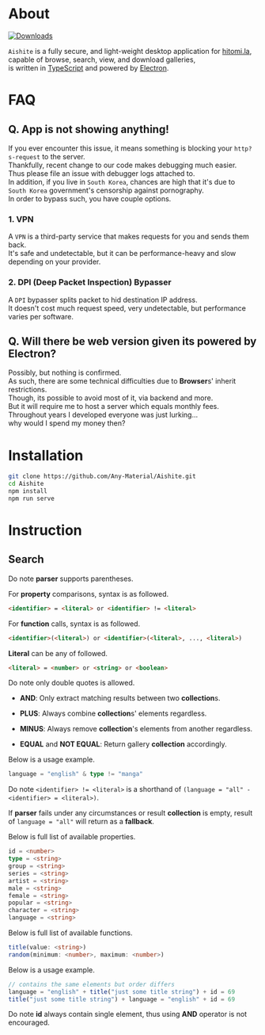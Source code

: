 # About


[comment]: [![Discord](https://discordapp.com/api/guilds/954812774956036097/widget.png?style=shield)](https://discord.gg/U8SRTpnwvg)
[![Downloads](https://img.shields.io/github/downloads/Any-Material/Aishite/total.svg)](https://github.com/Any-Material/Aishite/releases)


`Aishite` is a fully secure, and light-weight desktop application for [hitomi.la](https://hitomi.la),<br>
capable of browse, search, view, and download galleries,<br>
is written in [TypeScript](https://github.com/microsoft/TypeScript) and powered by [Electron](https://github.com/electron).<br>

# FAQ

## Q. **App** is not showing anything!

If you ever encounter this issue, it means something is blocking your `http?s-request` to the server.<br>
Thankfully, recent change to our code makes debugging much easier.<br>
Thus please file an issue with debugger logs attached to.<br>
In addition, if you live in `South Korea`, chances are high that it's due to<br>
`South Korea` government's censorship against pornography.<br>
In order to bypass such, you have couple options.<br>

### 1. **VPN**

A `VPN` is a third-party service that makes requests for you and sends them back.<br>
It's safe and undetectable, but it can be performance-heavy and slow depending on your provider.<br>

### 2. **DPI** (Deep Packet Inspection) **Bypasser**

A `DPI` bypasser splits packet to hid destination IP address.<br>
It doesn't cost much request speed, very undetectable, but performance varies per software.<br>

## Q. Will there be **web version** given its powered by Electron?

Possibly, but nothing is confirmed.<br>
As such, there are some technical difficulties due to **Browser**s' inherit restrictions.<br>
Though, its possible to avoid most of it, via backend and more.<br>
But it will require me to host a server which equals monthly fees.<br>
Throughout years I developed everyone was just lurking...<br>
why would I spend my money then?<br>

# Installation

```bash
git clone https://github.com/Any-Material/Aishite.git
cd Aishite
npm install
npm run serve
```

# Instruction

## Search

Do note **parser** supports parentheses.<br>

For **property** comparisons, syntax is as followed.<br>

```md
<identifier> = <literal> or <identifier> != <literal>
```

For **function** calls, syntax is as followed.<br>

```md
<identifier>(<literal>) or <identifier>(<literal>, ..., <literal>)
```

**Literal** can be any of followed.<br>

```md
<literal> = <number> or <string> or <boolean>
```

Do note only double quotes is allowed.<br>

- **AND**: Only extract matching results between two **collection**s.<br>

- **PLUS**: Always combine **collection**s' elements regardless.<br>

- **MINUS**: Always remove **collection**'s elements from another regardless.<br>

- **EQUAL** and **NOT EQUAL**: Return gallery **collection** accordingly.<br>

Below is a usage example.<br>

```ts
language = "english" & type != "manga"
```

Do note `<identifier> != <literal>` is a shorthand of `(language = "all" - <identifier> = <literal>)`.<br>

If **parser** fails under any circumstances or result **collection** is empty, result of `language = "all"` will return as a **fallback**.<br>

Below is full list of available properties.<br>

```ts
id = <number>
type = <string>
group = <string>
series = <string>
artist = <string>
male = <string>
female = <string>
popular = <string>
character = <string>
language = <string>
```

Below is full list of available functions.<br>

```ts
title(value: <string>)
random(minimum: <number>, maximum: <number>)
```

Below is a usage example.<br>

```ts
// contains the same elements but order differs
language = "english" + title("just some title string") + id = 69
title("just some title string") + language = "english" + id = 69
```

Do note **id** always contain single element, thus using **AND** operator is not encouraged.<br>
